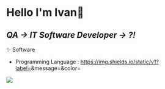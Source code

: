 # Hello I'm Ivan👋

## _QA -> IT Software Developer -> ?!_

✨ Software
- Programming Language : https://img.shields.io/static/v1?label=<LABEL>&message=<JavaScript>&color=<COLOR>
<img src="https://img.shields.io/badge/문자-색코드?style=for-the-badge&logo=이미지 이름&logoColor=black">
<!--
**IvaninITworld/IvaninITworld** is a ✨ _special_ ✨ repository because its `README.md` (this file) appears on your GitHub profile.

Here are some ideas to get you started:

- 🔭 I’m currently working on ...
- 🌱 I’m currently learning ...
- 👯 I’m looking to collaborate on ...
- 🤔 I’m looking for help with ...
- 💬 Ask me about ...
- 📫 How to reach me: ...
- 😄 Pronouns: ...
- ⚡ Fun fact: ...
-->

